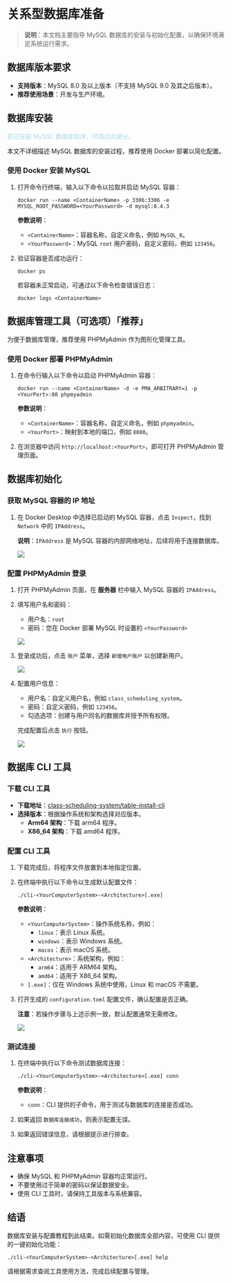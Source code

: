 # 关系型数据库准备

> **说明**：本文档主要指导 MySQL 数据库的安装与初始化配置，以确保环境满足系统运行需求。

## 数据库版本要求

- **支持版本**：MySQL 8.0 及以上版本（不支持 MySQL 9.0 及其之后版本）。
- **推荐使用场景**：开发与生产环境。

## 数据库安装

<div style="color: lightblue;">若已安装 MySQL 数据库程序，可跳过此部分。</div>

本文不详细描述 MySQL 数据库的安装过程，推荐使用 Docker 部署以简化配置。

### 使用 Docker 安装 MySQL

1. 打开命令行终端，输入以下命令以拉取并启动 MySQL 容器：

    `docker run --name <ContainerName> -p 3306:3306 -e MYSQL_ROOT_PASSWORD=<YourPassword> -d mysql:8.4.3`

    **参数说明**：

    - `<ContainerName>`：容器名称，自定义命名，例如 `MySQL_8`。
    - `<YourPassword>`：MySQL `root` 用户密码，自定义密码，例如 `123456`。

2. 验证容器是否成功运行：

    `docker ps`

    若容器未正常启动，可通过以下命令检查错误日志：

    `docker logs <ContainerName>`

## 数据库管理工具（可选项）「推荐」

为便于数据库管理，推荐使用 PHPMyAdmin 作为图形化管理工具。

### 使用 Docker 部署 PHPMyAdmin

1. 在命令行输入以下命令以启动 PHPMyAdmin 容器：

    `docker run --name <ContainerName> -d -e PMA_ARBITRARY=1 -p <YourPort>:80 phpmyadmin`

    **参数说明**：

    - `<ContainerName>`：容器名称，自定义命名，例如 `phpmyadmin`。
    - `<YourPort>`：映射到本地的端口，例如 `8080`。

2. 在浏览器中访问 `http://localhost:<YourPort>`，即可打开 PHPMyAdmin 管理页面。

## 数据库初始化

### 获取 MySQL 容器的 IP 地址

1. 在 Docker Desktop 中选择已启动的 MySQL 容器，点击 `Inspect`，找到 `Network` 中的 `IPAddress`。

    **说明**：`IPAddress` 是 MySQL 容器的内部网络地址，后续将用于连接数据库。

    ![](../assets/images/develop-database-mysql.png)

### 配置 PHPMyAdmin 登录

1. 打开 PHPMyAdmin 页面，在 **服务器** 栏中输入 MySQL 容器的 `IPAddress`。
2. 填写用户名和密码：
    - 用户名：`root`
    - 密码：您在 Docker 部署 MySQL 时设置的 `<YourPassword>`

    ![](../assets/images/develop-database-phpmyadmin-login-page.png)

3. 登录成功后，点击 `账户` 菜单，选择 `新增用户账户` 以创建新用户。

    ![](../assets/images/develop-database-phpmyadmin-create-before.png)

4. 配置用户信息：
    - 用户名：自定义用户名，例如 `class_scheduling_system`。
    - 密码：自定义密码，例如 `123456`。
    - 勾选选项：创建与用户同名的数据库并授予所有权限。

    完成配置后点击 `执行` 按钮。

    ![](../assets/images/develop-database-phpmyadmin-create.png)

## 数据库 CLI 工具

### 下载 CLI 工具

- **下载地址**：[class-scheduling-system/table-install-cli](https://github.com/class-scheduling-system/table-install-cli/releases)
- **选择版本**：根据操作系统和架构选择对应版本。
    - **Arm64 架构**：下载 arm64 程序。
    - **X86_64 架构**：下载 amd64 程序。

### 配置 CLI 工具

1. 下载完成后，将程序文件放置到本地指定位置。
2. 在终端中执行以下命令以生成默认配置文件：

    `./cli-<YourComputerSystem>-<Architecture>[.exe]`

    **参数说明**：

    - `<YourComputerSystem>`：操作系统名称，例如：
        - `linux`：表示 Linux 系统。
        - `windows`：表示 Windows 系统。
        - `macos`：表示 macOS 系统。
    - `<Architecture>`：系统架构，例如：
        - `arm64`：适用于 ARM64 架构。
        - `amd64`：适用于 X86_64 架构。
    - `[.exe]`：仅在 Windows 系统中使用，Linux 和 macOS 不需要。

3. 打开生成的 `configuration.toml` 配置文件，确认配置是否正确。

    **注意**：若操作步骤与上述示例一致，默认配置通常无需修改。

    ![](../assets/images/develop-database-cli-config.png)

### 测试连接

1. 在终端中执行以下命令测试数据库连接：

    `./cli-<YourComputerSystem>-<Architecture>[.exe] conn`

    **参数说明**：

    - `conn`：CLI 提供的子命令，用于测试与数据库的连接是否成功。

2. 如果返回 `数据库连接成功`，则表示配置无误。
3. 如果返回错误信息，请根据提示进行排查。

## 注意事项

- 确保 MySQL 和 PHPMyAdmin 容器均正常运行。
- 不要使用过于简单的密码以保证数据安全。
- 使用 CLI 工具时，请保持工具版本与系统兼容。

## 结语

数据库安装与配置教程到此结束。如需初始化数据库全部内容，可使用 CLI 提供的一键初始化功能：

```shell
./cli-<YourComputerSystem>-<Architecture>[.exe] help
```

请根据需求查阅工具使用方法，完成后续配置与管理。